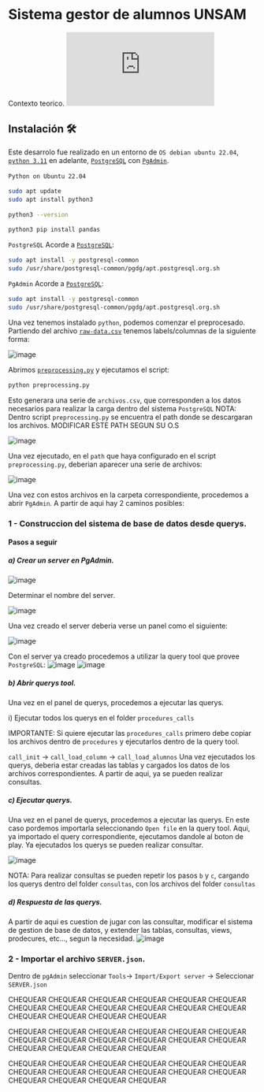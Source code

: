 # Sistema gestor de alumnos UNSAM
Contexto teorico. ![link](https://github.com/AdrianPerez0306/gestorAlumnos/blob/42ace063c036c55184657ba6f19447c937ccb2e3/TP%20Base%20de%20datos%202024%20UNSAM.pdf)

## Instalación :hammer_and_wrench: 
Este desarrolo fue realizado en un entorno de `OS debian ubuntu 22.04`, [`python 3.11`](https://www.pgadmin.org/) en adelante, [`PostgreSQL`](https://www.postgresql.org/) con [`PgAdmin`](https://www.pgadmin.org/).

`Python on Ubuntu 22.04`
```bash
sudo apt update
sudo apt install python3
```
```bash
python3 --version
```
```bash
python3 pip install pandas
```
`PostgreSQL`
Acorde a [`PostgreSQL`](https://www.postgresql.org/download/linux/ubuntu/):
```bash
sudo apt install -y postgresql-common
sudo /usr/share/postgresql-common/pgdg/apt.postgresql.org.sh
```
`PgAdmin`
Acorde a [`PostgreSQL`](https://www.postgresql.org/download/linux/ubuntu/):
```bash
sudo apt install -y postgresql-common
sudo /usr/share/postgresql-common/pgdg/apt.postgresql.org.sh
```

Una vez tenemos instalado `python`, podemos comenzar el preprocesado. Partiendo del archivo [`raw-data.csv`](preprocessing/raw-data.csv) tenemos labels/columnas de la siguiente forma:

![image](https://github.com/user-attachments/assets/27a3ff0b-410a-4128-adc2-1f1714e79533)

Abrimos [`preprocessing.py`](preprocessing/preprocessing.py) y ejecutamos el script:
```bash
python preprocessing.py
```
Esto generara una serie de `archivos.csv`, que corresponden a los datos necesarios para realizar la carga dentro del sistema `PostgreSQL`
NOTA: Dentro script `preprocessing.py` se encuentra el path donde se descargaran los archivos. MODIFICAR ESTE PATH SEGUN SU O.S

![image](https://github.com/user-attachments/assets/a36596e0-0898-4533-9ef2-7624dd4ab945)

Una vez ejecutado, en el `path` que haya configurado en el script `preprocessing.py`, deberian aparecer una serie de archivos:

![image](https://github.com/user-attachments/assets/9d63581d-5389-4f5b-9fb0-9c8134cf3d9c)

Una vez con estos archivos en la carpeta correspondiente, procedemos a abrir `PgAdmin`. A partir de aqui hay 2 caminos posibles:

### 1 - Construccion del sistema de base de datos desde querys.
#### Pasos a seguir
##### a) Crear un server en PgAdmin.

![image](https://github.com/user-attachments/assets/3a22f8bb-34f5-4b8f-a55d-aeaa2466b365)

Determinar el nombre del server.

![image](https://github.com/user-attachments/assets/6d289825-8848-495f-bfe2-e0e0ec9668ba)

Una vez creado el server deberia verse un panel como el siguiente:

![image](https://github.com/user-attachments/assets/f413e971-1a44-4d10-9789-6a8ddee8bc7e)

Con el server ya creado procedemos a utilizar la query tool que provee `PostgreSQL`:
![image](https://github.com/user-attachments/assets/7bc8605f-209c-4888-a69e-d092fec69446)
![image](https://github.com/user-attachments/assets/dc254c26-a05d-4f2e-af2e-e15b8c49ddc9)


##### b) Abrir querys tool.
Una vez en el panel de querys, procedemos a ejecutar las querys. 

i) Ejecutar todos los querys en el folder `procedures_calls`

IMPORTANTE: Si quiere ejecutar las `procedures_calls` primero debe copiar los archivos dentro de `procedures` y ejecutarlos dentro de la query tool.

  `call_init` -> `call_load_column` -> `call_load_alumnos`
  Una vez ejecutados los querys, deberia estar creadas las tablas y cargados los datos de los archivos correspondientes.
  A partir de aqui, ya se pueden realizar consultas.

##### c) Ejecutar querys.
Una vez en el panel de querys, procedemos a ejecutar las querys. En este caso pordemos importarla seleccionando `Open file` en la query tool.
Aqui, ya importado el query correspondiente, ejecutamos dandole al boton de play. Ya ejecutados los querys se pueden realizar consultar.


![image](https://github.com/user-attachments/assets/1f95b4b1-b4a9-47b4-90a8-c91ae1c65272)

NOTA: Para realizar consultas se pueden repetir los pasos `b` y `c`, cargando los querys dentro del folder `consultas`, con los archivos del folder `consultas`

##### d) Respuesta de las querys.
A partir de aqui es cuestion de jugar con las consultar, modificar el sistema de gestion de base de datos, y extender las tablas, consultas, views, prodecures, etc...,  segun la necesidad.
![image](https://github.com/user-attachments/assets/8c8355fe-a92c-43b9-880b-ae5b0069f10b)


### 2 - Importar el archivo `SERVER.json`.
Dentro de `pgAdmin` seleccionar `Tools`-> `Import/Export server` -> Seleccionar `SERVER.json`

CHEQUEAR CHEQUEAR CHEQUEAR CHEQUEAR CHEQUEAR CHEQUEAR CHEQUEAR CHEQUEAR CHEQUEAR CHEQUEAR CHEQUEAR CHEQUEAR CHEQUEAR CHEQUEAR CHEQUEAR CHEQUEAR

CHEQUEAR CHEQUEAR CHEQUEAR CHEQUEAR CHEQUEAR CHEQUEAR CHEQUEAR CHEQUEAR CHEQUEAR CHEQUEAR CHEQUEAR CHEQUEAR CHEQUEAR CHEQUEAR CHEQUEAR CHEQUEAR

CHEQUEAR CHEQUEAR CHEQUEAR CHEQUEAR CHEQUEAR CHEQUEAR CHEQUEAR CHEQUEAR CHEQUEAR CHEQUEAR CHEQUEAR CHEQUEAR CHEQUEAR CHEQUEAR CHEQUEAR CHEQUEAR



